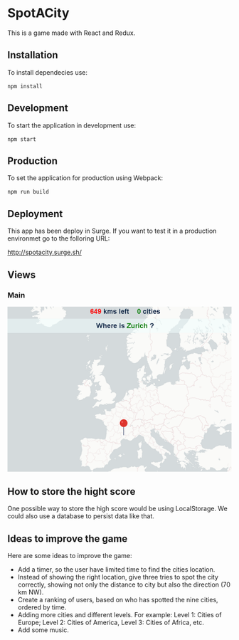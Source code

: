 # SpotACity

This is a game made with React and Redux.


## Installation

To install dependecies use:
```shell
npm install
```

## Development

To start the application in development use:

```shell
npm start
```

## Production

To set the application for production using Webpack:

```shell
npm run build
```

## Deployment

This app has been deploy in Surge. If you want to test it in a production environmet go to the folloring URL:

http://spotacity.surge.sh/

## Views
### Main
<p align=center><img src="./src/Images/Foto-readme.png"></p>

## How to store the hight score
One possible way to store the high score would be using LocalStorage. We could also use a database to persist data like that.

## Ideas to improve the game
Here are some ideas to improve the game:
+ Add a timer, so the user have limited time to find the cities location. 
+ Instead of showing the right location, give three tries to spot the city correctly, showing not only the distance to city but also the direction (70 km NW).
+ Create a ranking of users, based on who has spotted the nine cities, ordered by time.
+ Adding more cities and different levels. For example: Level 1: Cities of Europe; Level 2: Cities of America, Level 3: Cities of Africa, etc.
+ Add some music.
